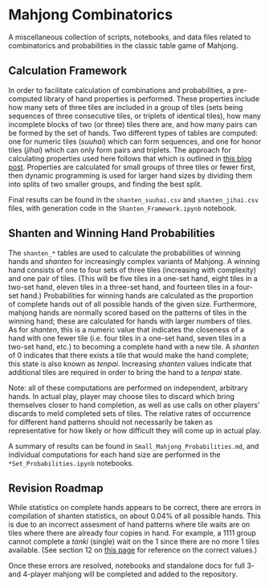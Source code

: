 # Mahjong Combinatorics

A miscellaneous collection of scripts, notebooks, and data files related to combinatorics and probabilities in the classic table game of Mahjong.

## Calculation Framework

In order to facilitate calculation of combinations and probabilities, a pre-computed library of hand properties is performed. These properties include how many sets of three tiles are included in a group of tiles (sets being sequences of three consecutive tiles, or triplets of identical tiles), how many incomplete blocks of two (or three) tiles there are, and how many pairs can be formed by the set of hands. Two different types of tables are computed: one for numeric tiles (_suuhai_) which can form sequences, and one for honor tiles (_jihai_) which can only form pairs and triplets. The approach for calculating properties used here follows that which is outlined in [this blog post](http://blog.ezyang.com/2014/04/calculating-shanten-in-mahjong/). Properties are calculated for small groups of three tiles or fewer first, then dynamic programming is used for larger hand sizes by dividing them into splits of two smaller groups, and finding the best split.

Final results can be found in the `shanten_suuhai.csv` and `shanten_jihai.csv` files, with generation code in the `Shanten_Framework.ipynb` notebook.

## Shanten and Winning Hand Probabilities

The `shanten_*` tables are used to calculate the probabilities of winning hands and _shanten_ for increasingly complex variants of Mahjong. A winning hand consists of one to four sets of three tiles (increasing with complexity) and one pair of tiles. (This will be five tiles in a one-set hand, eight tiles in a two-set hand, eleven tiles in a three-set hand, and fourteen tiles in a four-set hand.) Probabilities for winning hands are calculated as the proportion of complete hands out of all possible hands of the given size. Furthermore, mahjong hands are normally scored based on the patterns of tiles in the winning hand; these are calculated for hands with larger numbers of tiles. As for _shanten_, this is a numeric value that indicates the closeness of a hand with one fewer tile (i.e. four tiles in a one-set hand, seven tiles in a two-set hand, etc.) to becoming a complete hand with a new tile. A _shanten_ of 0 indicates that there exists a tile that would make the hand complete; this state is also known as _tenpai_. Increasing _shanten_ values indicate that additional tiles are required in order to bring the hand to a _tenpai_ state.

Note: all of these computations are performed on independent, arbitrary hands. In actual play, player may choose tiles to discard which bring themselves closer to hand completion, as well as use calls on other players' discards to meld completed sets of tiles. The relative rates of occurrence for different hand patterns should not necessarily be taken as representative for how likely or how difficult they will come up in actual play.

A summary of results can be found in `Small_Mahjong_Probabilities.md`, and individual computations for each hand size are performed in the `*Set_Probabilities.ipynb` notebooks.

## Revision Roadmap

While statistics on complete hands appears to be correct, there are errors in compilation of shanten statistics, on about 0.04% of all possible hands. This is due to an incorrect assesment of hand patterns where tile waits are on tiles where there are already four copies in hand. For example, a 1111 group cannot complete a _tanki_ (single) wait on the 1 since there are no more 1 tiles available. (See section 12 on [this page](http://www10.plala.or.jp/rascalhp/mjmath.htm) for reference on the correct values.)

Once these errors are resolved, notebooks and standalone docs for full 3- and 4-player mahjong will be completed and added to the repository.
